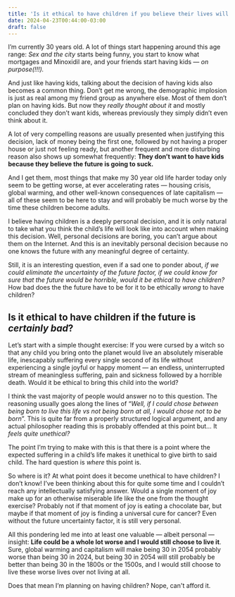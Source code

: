 ```yaml
---
title: 'Is it ethical to have children if you believe their lives will suck?'
date: 2024-04-23T00:44:00-03:00
draft: false
---
```


I’m currently 30 years old. A lot of things start happening around this age range: _Sex and the city_ starts being funny, you start to know what mortgages and Minoxidil are, and your friends start having kids — _on purpose(!!!)._

And just like having kids, talking about the decision of having kids also becomes a common thing. Don’t get me wrong, the demographic implosion is just as real among my friend group as anywhere else. Most of them don’t plan on having kids. But now they _really thought about it_ and mostly concluded they don’t want kids, whereas previously they simply didn’t even think about it.

A lot of very compelling reasons are usually presented when justifying this decision, lack of money being the first one, followed by not having a proper house or just not feeling ready, but another frequent and more disturbing reason also shows up somewhat frequently: **They don’t want to have kids because they believe the future is going to suck.**

And I get them, most things that make my 30 year old life harder today only seem to be getting worse, at ever accelerating rates — housing crisis, global warming, and other well-known consequences of late capitalism — all of these seem to be here to stay and will probably be much worse by the time these children become adults.

I believe having children is a deeply personal decision, and it is only natural to take what you think the child’s life will look like into account when making this decision. Well, personal decisions are boring, you can’t argue about them on the Internet. And this is an inevitably personal decision because no one knows the future with any meaningful degree of certainty.

Still, it is an interesting question, even if a sad one to ponder about, _if we could eliminate the uncertainty of the future factor, if we could know for sure that the future would be horrible, would it be ethical to have children?_ How bad does the the future have to be for it to be ethically _wrong_ to have children?

## Is it ethical to have children if the future is _certainly_ _bad_?

Let’s start with a simple thought exercise: If you were cursed by a witch so that any child you bring onto the planet would live an absolutely miserable life, inescapably suffering every single second of its life without experiencing a single joyful or happy moment — an endless, uninterrupted stream of meaningless suffering, pain and sickness followed by a horrible death. Would it be ethical to bring this child into the world?

I think the vast majority of people would answer no to this question. The reasoning usually goes along the lines of “_Well, if I could chose between being born to live this life vs not being born at all, I would chose not to be born_”. This is quite far from a properly structured logical argument, and any actual philosopher reading this is probably offended at this point but… It _feels quite unethical?_

The point I’m trying to make with this is that there is a point where the expected suffering in a child’s life makes it unethical to give birth to said child. The hard question is _where_ this point is.

So where is it? At what point does it become unethical to have children? I don’t know! I’ve been thinking about this for quite some time and I couldn’t reach any intellectually satisfying answer. Would a single moment of joy make up for an otherwise miserable life like the one from the thought exercise? Probably not if that moment of joy is eating a chocolate bar, but maybe if that moment of joy is finding a universal cure for cancer? Even without the future uncertainty factor, it is still very personal.

All this pondering led me into at least one valuable — albeit personal — insight: **Life could be a whole lot worse and I would still choose to live it**. Sure, global warming and capitalism will make being 30 in 2054 probably worse than being 30 in 2024, but being 30 in 2054 will still probably be better than being 30 in the 1800s or the 1500s, and I would still choose to live these worse lives over not living at all.

Does that mean I’m planning on having children? Nope, can't afford it.
